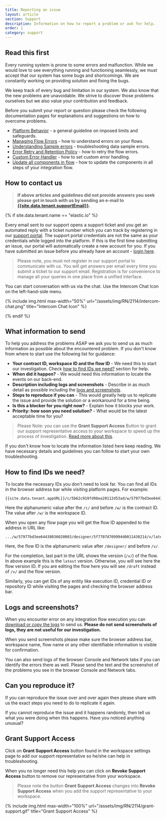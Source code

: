 ```yaml
---
title: Reporting an issue
layout: article
section: Support
description: Information on how to report a problem or ask for help.
order: 1
category: support
---
```


## Read this first

Every running system is prone to some errors and malfunction. While we would love
to see everything running and functioning seamlessly, we must accept that our system
has some bugs and shortcomings. We are constantly working on providing solution and
fixing the bugs.

We keep track of every bug and limitation in our system. We also know that the
new problems are unavoidable. We strive to discover those problems ourselves but
we also value your contribution and feedback.

Before you submit your report or question please check the following documentation
pages for explanations and suggestions on how to overcome problems.

*   [Platform Behavior](/guides/platform-behavior) - a general guideline on imposed limits and safeguards.
*   [Managing Flow Errors](/guides/managing-flow-errors) - how to understand errors on your flows.
*   [Understanding Sample errors](/guides/understanding-sample-errors) - troubleshooting data sample errors.
*   [Error Retry and Retention Policy](/developers/error-retry) - how to retry the flow errors.
*   [Custom Error Handler](/guides/custom-error-handler) - how to set custom error handling.
*   [Update all components in flow](/guides/update-all-components) - how to update the components in all steps of your integration flow.

## How to contact us

> **If above articles and guidelines did not provide answers you seek please get in touch with us by sending an e-mail to [{{site.data.tenant.supportEmail}}](mailto:{{site.data.tenant.supportEmail}}).**

{% if site.data.tenant.name == "elastic.io" %}

Every email sent to our support opens a support ticket and you get an automated
reply with a ticket number which you can track by registering in our
[support portal](https://support.elastic.io/). The support portal credentials
are not the same as your credentials while logged into the platform. If this is
the first time submitting an issue, our portal will automatically create a new account for you.
If you have submitted an issue before you already have an account -
[login here](https://support.elastic.io/support/login).

> Please note, you must not register in our support portal to communicate
> with us. You will get answers per email every time you submit a ticket to our
> support email. Registration is for convenience to manage all your queries in one
> place from a unified interface.

You can start conversation with us via the chat. Use the Intercom Chat Icon on
the left-hand-side menu.

{% include img.html max-width="50%" url="/assets/img/RN/2114/intercom-chat.png" title="Intercom Chat Icon" %}


{% endif %}

## What information to send

To help you address the problems ASAP we ask you to send us as much information
as possible about the encountered problem. If you don't know from where to start
use the following list for guidance:

*   **Your contract ID, workspace ID and the flow ID** - We need this to start our investigation. Check [how to find IDs we need?](#how-to-find-ids-we-need) section for help.
*   **When did it happen?** - We would need this information to locate the events on our back-end.
*   **Description including logs and screenshots** - Describe in as much detail as possible including the [logs and screenshots](#logs-and-screenshots).
*   **Steps to reproduce if you can** - This would greatly help us to replicate the issue and provide the solution or a workaround for a time being.
*   **Is this a blocker for you right now?** - Explain how it blocks your work.
*   **Priority: how soon you need solution?** - What would be the latest acceptable time for you?

> Please Note: you can use the **Grant Support Access** Button to grant our support representative
> access to your workspace to speed up the process of investigation. [Read more about this](#grant-support-access).


If you don't know how to locate the information listed here keep reading. We have
necessary details and guidelines you can follow to start your own troubleshooting.

## How to find IDs we need?

To locate the necessary IDs you don't need to look far. You can find all IDs in
the browser address bar while visiting platform pages. For example:
```
{{site.data.tenant.appURL}}/c/5b62c919fd98ea20112d53ad/w/57977bd3ee64438036020003
```
Here the alphanumeric value after the `/c/` and before `/w/` is the contract ID.
The value after `/w/` is the workspace ID.

When you open any flow page you will get the flow ID appended to the address in
URL like:
```
.../w/57977bd3ee64438036020003/designer/5f7707d709994d0011430214/v/latest
```
Here, the flow ID is the alphanumeric value after `/designer/` and before `/v/`.

For the completion, last part in the URL shows the version (`/v/`) of the flow. In
above example this is the `latest` version. Otherwise, you will see here the flow
version ID. If you are editing the flow here you will see `/draft` instead of `/v/`
and the flow version.

Similarly, you can get IDs of any entity like execution ID, credential ID or
repository ID while visiting the pages and checking the browser address bar.

## Logs and screenshots?

When you encounter error on any integration flow execution you can
[download or copy the logs](/guides/managing-flow-errors.html#downloading-the-logs)
to send us.
**Please do not send screenshots of logs, they are not useful for our investigation.**

When you send screenshots please make sure the browser address bar, workspace name,
flow name or any other identifiable information is visible for confirmation.

You can also send logs of the browser Console and Network tabs if you can identify
the errors there as well. Please send the text and the screenshot of the problems
you see in the browser Console and Network tabs.

## Can you reproduce it?

If you can reproduce the issue over and over again then please share with us the
exact steps you need to do to replicate it again.

If you cannot reproduce the issue and it happens randomly, then tell us what you
were doing when this happens. Have you noticed anything unusual?

## Grant Support Access

Click on **Grant Support Access** button found in the workspace
settings page to add our support representative so he/she can help in troubleshooting.

When you no longer need this help you can click on **Revoke Support Access** button
to remove our representative from your workspace.

> Please note the button **Grant Support Access** changes into **Revoke Support Access** when
> you add the support representative to your workspace.

{% include img.html max-width="100%" url="/assets/img/RN/2114/grant-support.gif" title="Grant Support Access" %}
